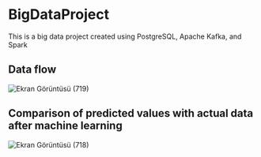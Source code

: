 # BigDataProject
This is a big data project created using PostgreSQL, Apache Kafka, and Spark
## Data flow
![Ekran Görüntüsü (719)](https://github.com/Asli-Yilmaz/BigDataProject/assets/75321471/b6b9510f-9538-401e-bfe4-1a10e54a7c5e)

## Comparison of predicted values with actual data after machine learning
![Ekran Görüntüsü (718)](https://github.com/Asli-Yilmaz/BigDataProject/assets/75321471/33a434e5-6439-4e64-b9af-9b49f4106c25)
